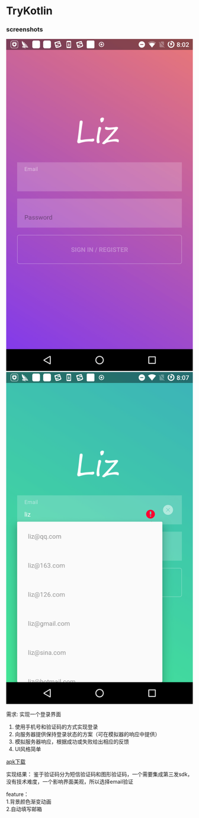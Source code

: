 # TryKotlin 

### screenshots

![image1](https://github.com/lizwangying/TryKotlin/blob/master/screenshots/screen_shot1.png) 
![image2](https://github.com/lizwangying/TryKotlin/blob/master/screenshots/screen_shot2.png) 

需求: 实现一个登录界面
1. 使用手机号和验证码的方式实现登录
2. 向服务器提供保持登录状态的方案（可在模拟器的响应中提供）
3. 模拟服务器响应，根据成功或失败给出相应的反馈
4. UI风格简单

[apk下载](https://github.com/lizwangying/TryKotlin/releases/tag/1.0.0)

实现结果：
鉴于验证码分为短信验证码和图形验证码，一个需要集成第三发sdk，没有技术难度，一个影响界面美观，所以选择email验证

feature：  
1.背景颜色渐变动画  
2.自动填写邮箱 
